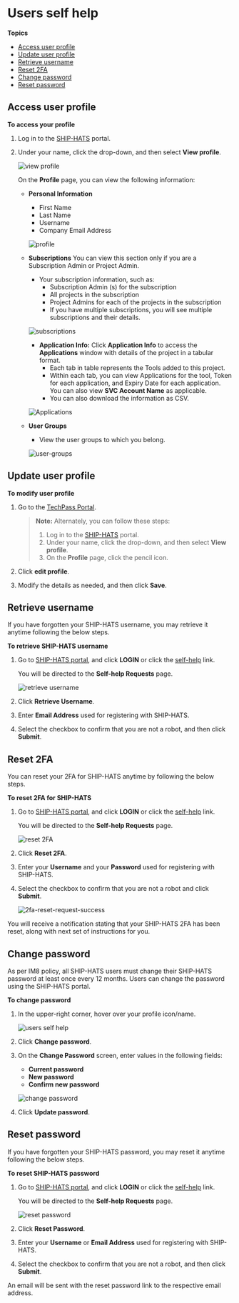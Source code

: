 # Users self help

**Topics**
- [Access user profile](#access-user-profile)
- [Update user profile](#update-user-profile)
- [Retrieve username](#retrieve-username)
- [Reset 2FA](#reset-2fa)
- [Change password](#change-password)
- [Reset password](#reset-password)


## Access user profile

**To access your profile**

1. Log in to the [SHIP-HATS](https://portal.ship.gov.sg/) portal.
1. Under your name, click the drop-down, and then select **View profile**. 

    ![view profile](./images/users-self-help.png  ':size=70%')

    On the **Profile** page, you can view the following information:

    - **Personal Information**
        - First Name
        - Last Name
        - Username
        - Company Email Address

        ![profile](./images/profile.png)

    - **Subscriptions**
        You can view this section only if you are a Subscription Admin or Project Admin.
        - Your subscription information, such as:
            - Subscription Admin (s) for the subscription
            - All projects in the subscription
            - Project Admins for each of the projects in the subscription
            - If you have multiple subscriptions, you will see multiple subscriptions and their details.

        ![subscriptions](./images/profile-subscription.png)

        - **Application Info:** Click **Application Info** to access the **Applications** window with details of the project in a tabular format. 
            - Each tab in table represents the Tools added to this project. 
            - Within each tab, you can view Applications for the tool, Token for each application, and Expiry Date for each application. You can also view **SVC Account Name** as applicable. 
            - You can also download the information as CSV.
        
        ![Applications](./images/profile-subscription-applications.png)

    - **User Groups**
    
        - View the user groups to which you belong.

        ![user-groups](./images/profile-user-groups.png)

## Update user profile

**To modify user profile**

1. Go to the [TechPass Portal](https://portal.techpass.gov.sg/secure/account/profile).

    > **Note:** Alternately, you can follow these steps: 
    > 1. Log in to the [SHIP-HATS](https://portal.ship.gov.sg/) portal.
    > 1. Under your name, click the drop-down, and then select **View profile**. 
    >1. On the **Profile** page, click the pencil icon.

1. Click **edit profile**.

2. Modify the details as needed, and then click **Save**. 

## Retrieve username
If you have forgotten your SHIP-HATS username, you may retrieve it anytime following the below steps.

**To retrieve SHIP-HATS username**

1. Go to [SHIP-HATS portal](https://www.ship.gov.sg/), and click **LOGIN** or click the [self-help](https://www.ship.gov.sg/selfhelp) link.  

    You will be directed to the **Self-help Requests** page.

    ![retrieve username](./images/retrieve-user-name.png)

1. Click **Retrieve Username**.
1. Enter **Email Address** used for registering with SHIP-HATS.
1. Select the checkbox to confirm that you are not a robot, and then click **Submit**.

## Reset 2FA
You can reset your 2FA for SHIP-HATS anytime by following the below steps.

**To reset 2FA for SHIP-HATS**

1. Go to [SHIP-HATS portal](https://www.ship.gov.sg/), and click **LOGIN** or click the [self-help](https://www.ship.gov.sg/selfhelp) link.  

    You will be directed to the **Self-help Requests** page.

    ![reset 2FA](./images/reset-2fa.png)

1. Click **Reset 2FA**.
1. Enter your **Username** and your **Password** used for registering with SHIP-HATS.
1. Select the checkbox to confirm that you are not a robot and click **Submit**.

    ![2fa-reset-request-success](./images/2fa-reset-request-success.png ':size=75%')

You will receive a notification stating that your SHIP-HATS 2FA has been reset, along with next set of  instructions for you.



## Change password
As per IM8 policy, all SHIP-HATS users must change their SHIP-HATS password at least once every 12 months. Users can change the password using the SHIP-HATS portal.

**To change password**

1. In the upper-right corner, hover over your profile icon/name.

    ![users self help](./images/users-self-help.png ':size=70%')

1. Click **Change password**. 

1. On the **Change Password** screen, enter values in the following fields:

    - **Current password**
    - **New password**
    - **Confirm new password**  

    ![change password](./images/change-password.png)

1. Click **Update password**.

## Reset password
If you have forgotten your SHIP-HATS password, you may reset it anytime following the below steps.

**To reset SHIP-HATS password**

1. Go to [SHIP-HATS portal](https://www.ship.gov.sg/), and click **LOGIN** or click the [self-help](https://www.ship.gov.sg/selfhelp) link.  

    You will be directed to the **Self-help Requests** page.

    ![reset password](./images/reset-password.png)

1. Click **Reset Password**.
1. Enter your **Username** or **Email Address** used for registering with SHIP-HATS.
1. Select the checkbox to confirm that you are not a robot, and then click **Submit**.

An email will be sent with the reset password link to the respective email address.
